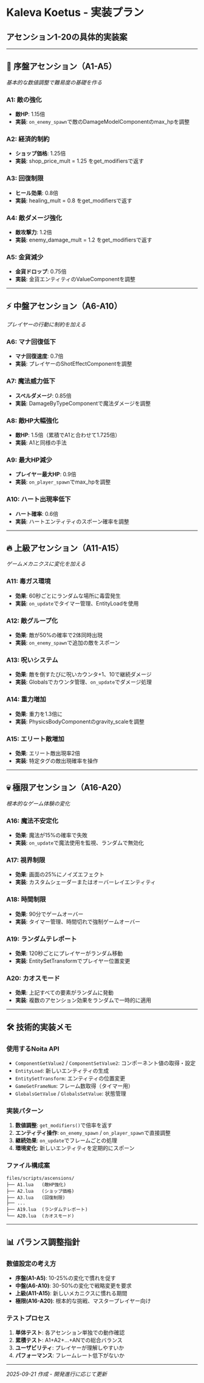 # Kaleva Koetus - 実装プラン

## アセンション1-20の具体的実装案

---

## 🌟 序盤アセンション（A1-A5）
*基本的な数値調整で難易度の基礎を作る*

### **A1: 敵の強化**
- **敵HP**: 1.15倍
- **実装**: `on_enemy_spawn`で敵のDamageModelComponentのmax_hpを調整

### **A2: 経済的制約**
- **ショップ価格**: 1.25倍
- **実装**: shop_price_mult = 1.25 をget_modifiersで返す

### **A3: 回復制限**
- **ヒール効果**: 0.8倍
- **実装**: healing_mult = 0.8 をget_modifiersで返す

### **A4: 敵ダメージ強化**
- **敵攻撃力**: 1.2倍
- **実装**: enemy_damage_mult = 1.2 をget_modifiersで返す

### **A5: 金貨減少**
- **金貨ドロップ**: 0.75倍
- **実装**: 金貨エンティティのValueComponentを調整

---

## ⚡ 中盤アセンション（A6-A10）
*プレイヤーの行動に制約を加える*

### **A6: マナ回復低下**
- **マナ回復速度**: 0.7倍
- **実装**: プレイヤーのShotEffectComponentを調整

### **A7: 魔法威力低下**
- **スペルダメージ**: 0.85倍
- **実装**: DamageByTypeComponentで魔法ダメージを調整

### **A8: 敵HP大幅強化**
- **敵HP**: 1.5倍（累積でA1と合わせて1.725倍）
- **実装**: A1と同様の手法

### **A9: 最大HP減少**
- **プレイヤー最大HP**: 0.9倍
- **実装**: `on_player_spawn`でmax_hpを調整

### **A10: ハート出現率低下**
- **ハート確率**: 0.6倍
- **実装**: ハートエンティティのスポーン確率を調整

---

## 🔥 上級アセンション（A11-A15）
*ゲームメカニクスに変化を加える*

### **A11: 毒ガス環境**
- **効果**: 60秒ごとにランダムな場所に毒雲発生
- **実装**: `on_update`でタイマー管理、EntityLoadを使用

### **A12: 敵グループ化**
- **効果**: 敵が50%の確率で2体同時出現
- **実装**: `on_enemy_spawn`で追加の敵をスポーン

### **A13: 呪いシステム**
- **効果**: 敵を倒すたびに呪いカウンタ+1、10で継続ダメージ
- **実装**: Globalsでカウンタ管理、`on_update`でダメージ処理

### **A14: 重力増加**
- **効果**: 重力を1.3倍に
- **実装**: PhysicsBodyComponentのgravity_scaleを調整

### **A15: エリート敵増加**
- **効果**: エリート敵出現率2倍
- **実装**: 特定タグの敵出現確率を操作

---

## 💀 極限アセンション（A16-A20）
*根本的なゲーム体験の変化*

### **A16: 魔法不安定化**
- **効果**: 魔法が15%の確率で失敗
- **実装**: `on_update`で魔法使用を監視、ランダムで無効化

### **A17: 視界制限**
- **効果**: 画面の25%にノイズエフェクト
- **実装**: カスタムシェーダーまたはオーバーレイエンティティ

### **A18: 時間制限**
- **効果**: 90分でゲームオーバー
- **実装**: タイマー管理、時間切れで強制ゲームオーバー

### **A19: ランダムテレポート**
- **効果**: 120秒ごとにプレイヤーがランダム移動
- **実装**: EntitySetTransformでプレイヤー位置変更

### **A20: カオスモード**
- **効果**: 上記すべての要素がランダムに発動
- **実装**: 複数のアセンション効果をランダムで一時的に適用

---

## 🛠 技術的実装メモ

### 使用するNoita API
- `ComponentGetValue2` / `ComponentSetValue2`: コンポーネント値の取得・設定
- `EntityLoad`: 新しいエンティティの生成
- `EntitySetTransform`: エンティティの位置変更
- `GameGetFrameNum`: フレーム数取得（タイマー用）
- `GlobalsGetValue` / `GlobalsSetValue`: 状態管理

### 実装パターン
1. **数値調整**: `get_modifiers()`で倍率を返す
2. **エンティティ操作**: `on_enemy_spawn` / `on_player_spawn`で直接調整
3. **継続効果**: `on_update`でフレームごとの処理
4. **環境変化**: 新しいエンティティを定期的にスポーン

### ファイル構成案
```
files/scripts/ascensions/
├── A1.lua   (敵HP強化)
├── A2.lua   (ショップ価格)
├── A3.lua   (回復制限)
├── ...
├── A19.lua  (ランダムテレポート)
└── A20.lua  (カオスモード)
```

---

## 📊 バランス調整指針

### 数値設定の考え方
- **序盤(A1-A5)**: 10-25%の変化で慣れを促す
- **中盤(A6-A10)**: 30-50%の変化で戦略変更を要求
- **上級(A11-A15)**: 新しいメカニクスに慣れる期間
- **極限(A16-A20)**: 根本的な挑戦、マスタープレイヤー向け

### テストプロセス
1. **単体テスト**: 各アセンション単独での動作確認
2. **累積テスト**: A1+A2+...+ANでの総合バランス
3. **ユーザビリティ**: プレイヤーが理解しやすいか
4. **パフォーマンス**: フレームレート低下がないか

---

*2025-09-21 作成 - 開発進行に応じて更新*